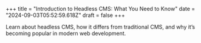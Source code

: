 +++
title = "Introduction to Headless CMS: What You Need to Know"
date = "2024-09-03T05:52:59.618Z"
draft = false
+++

  Learn about headless CMS, how it differs from traditional CMS, and why it’s becoming popular in modern web development.
        